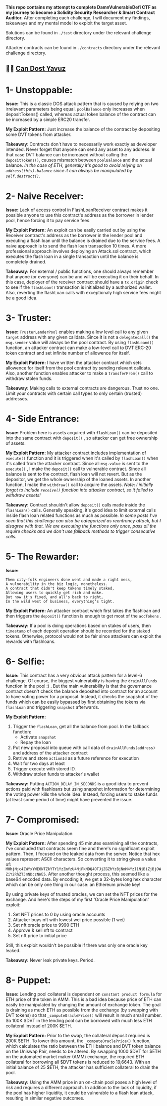 **This repo contains my attempt to complete DamnVulnerableDefi CTF as my journey to become a Solidity Security Researcher & Smart Contract Auditor.**
After completing each challenge, I will document my findings, takeaways and my mental model to exploit the target asset.

Solutions can be found in `./test` directory under the relevant challenge directory.

Attacker contracts can be found in `./contracts` directory under the relevant challenge directory.

🥷🏻 [Can Dost Yavuz](https://www.linkedin.com/in/candosty/)
---

# 1- Unstoppable:
**Issue:** This is a classic DOS attack pattern that is caused by relying on two irrelevant parameters being equal.
`poolBalance` only increases when depositTokens() called, whereas actual token balance of the contract can be increased by a simple ERC20 transfer.

**My Exploit Pattern:** Just increase the balance of the contract by depositing some DVT tokens from attacker.

**Takeaway**: Contracts don't have to necessarily work exactly as developer intended. Never forget that anyone can send any asset to any address.
In that case DVT balance can be increased without calling the `depositTokens()`, causes mismatch between `poolBalance` and the actual balance.
*In the case of ETH, generally it's good to avoid relying on `address(this).balance` since it can always be manipulated by `self.destruct()`.*


# 2- Naive Receiver:
**Issue:** Lack of access control in FlashLoanReceiver contract makes it possible anyone to use this contract's address as the borrower in lender pool, hence forcing it to pay service fees.

**My Exploit Pattern:** An exploit can be easily carried out by using the Receiver contract's address as the borrower in the lender pool and executing a flash loan until the balance is drained due to the service fees. A naive approach is to send the flash loan transaction 10 times. A more professional approach involves deploying an Attack.sol contract, which executes the flash loan in a single transaction until the balance is completely drained.

**Takeaway:** For external / public functions, one should always remember that anyone (or everyone) can be and will be executing it on their behalf. In this case, deployer of the receiver contract should have a `tx.origin` check to see if the `flashLoan()` transaction is initialized by a authorized wallet. Also, reverting the flashLoan calls with exceptionaly high service fees might be a good idea.


# 3- Truster:
**Issue:** `TrusterLenderPool` enables making a low level call to any given `target` address with any given calldata. Since it is not a `delegatecall()` the `msg.sender` value will always be the pool contract. By using `flashLoand()` function, an attacker contract can make a low-level call to DVT ERC-20 token contract and set infinite number of allowence for itself.

**My Exploit Pattern:** I have written the attacker contract which sets allowence for itself from the pool contract by sending relevant calldata. Also, another function enables attacker to make a `transferFrom()` call to withdraw stolen funds.

**Takeaway:** Making calls to external contracts are dangerous. Trust no one. Limit your contracts with certain call types to only certain (trusted) addresses.


# 4- Side Entrance:
**Issue:** Problem here is assets acquired with `flashLoan()` can be deposited into the same contract with `deposit()` , so attacker can get free ownership of assets.

**My Exploit Pattern:** My attacker contract includes implementation of `execute()` function and it is triggered when it's called by `flashLoan()` when it's called from the attacker contract. Since all `msg.value` is sent to the `execute()` , I make the `deposit()` call to vulnerable contract. Since all balance is sent to the contract, flash loan will not revert. But as the depositor, we get the whole ownership of the loaned assets. In another function, I make the `withdraw()` call to acquire the assets.
*Note: I initially forgot to include `receive()` function into attacker contract, so it failed to withdraw assets!*  

**Takeaway:** Contract shouldn't allow `deposit()` calls made inside the `flashLoan()` calls. Generally speaking, it's good idea to limit external calls inside flash loan related functions as much as possible. *In some posts I've seen that this challenge can also be categorized as reentrancy attack, but I disagree with that. We are executing the functions only once, pass all the require checks and we don't use fallback methods to trigger consecutive calls.*  


# 5- The Rewarder:
**Issue:** 
```
Them city-folk engineers done went and made a right mess,
A vulnerability in the biz logic, nonetheless.
A contract that didn't keep tokens timely staked,
Allowing users to quickly get rich and make.
But now it's fixed, and all's back to right,
In the wild west of business, everything's tight.
```

**My Exploit Pattern:**
An attacker contract which first takes the flashloan and then triggers the `deposit()` function is enough to get most of the `accTokens` .

**Takeaway:** If a pool is doing operations based on stakes of users, then `timestamp` of each deposit operation should be recorded for the staked tokens. Otherwise, protocol would not be fair since attackers can exploit the rewards with flashloans.


# 6- Selfie:
**Issue:** This contract has a very obvious attack pattern for a level-6 challenge. Of course, the biggest vulnerability is having the `drainAllFunds` function in the pool :) . But the main vulnerability is that the governance contract doesn't check the balance deposited into contract for an account to have voting power for a proposal. Instead, it checks the snapshot of the funds which can be easily bypassed by first obtaining the tokens via `flashLoan` and triggering `snapshot` afterwards.

**My Exploit Pattern:** 
1. Trigger the `flashLoan`, get all the balance from pool.
   In the fallback function:
    - Activate `snapshot`
    - Repay the loan
2. Put new proposal into queue with call data of `drainAllFunds(address)` and address of the attacker contract
3. Retrive and store `actionId` as a future reference for execution
4. Wait for two days at least
5. Trigger execute with stored ID.
6. Withdraw stolen funds to attacker's wallet

**Takeaway:** Putting `ACTION_DELAY_IN_SECONDS` is a good idea to prevent actions paid with flashloans but using snapshot information for determining the voting power kills the whole idea. Instead, forcing users to stake funds (at least some period of time) might have prevented the issue.


# 7- Compromised:
**Issue:** Oracle Price Manipulation

**My Exploit Pattern:** After spending 45 minutes examining all the contracts, I've concluded that contracts seem fine and there's no significant exploit pattern. Then, I focused on the leaked data from the server. Notice that hex values represent ASCII characters. So converting it to string gives a value of: `MHhjNjc4ZWYxYWE0NTZkYTY1YzZmYzU4NjFkNDQ4OTJjZGZhYzBjNmM4YzI1NjBiZjBjOWZiY2RhZTJmNDczNWE5`. After another thought process, this seemed like a base64 encoded data. By encoding it, we get a 32-bytes long hex character which can be only one thing in our case: an Ethereum private key!

By using private keys of trusted oracles, we can set the NFT prices for the exchange. And here's the steps of my first 'Oracle Price Manipulation' exploit:

1. Set NFT prices to 0 by using oracle accounts
2. Attacker buys nft with lowest wei price possible (1 wei)
3. Set nft oracle price to 9990 ETH
4. Approve & sell nft to contract
5. Set nft price to initial price

Still, this exploit wouldn't be possible if there was only one oracle key leaked.

**Takeaway:** Never leak private keys. Period.


# 8- Puppet:
**Issue:** Lending pool collateral is dependent on `constant product formula` for ETH price of the token in AMM.
This is a bad idea because price of ETH can easily be manipulated by changing the amount of exchange token. The goal is draining as much ETH as possible from the exchange (by swapping with DVT tokens) so that `_computeOraclePrice()` will result in much small number. So 100K $DVT in the lending pool can be borrowed with much less ETH collateral instead of 200K $ETH.

**My Exploit Pattern:** Prior to the swap, the collateral deposit required is 200K $ETH. To lower this amount, the `_computeOraclePrice()` function, which calculates the ratio between the ETH balance and DVT token balance on the Uniswap Pair, needs to be altered.
By swapping 1000 $DVT for $ETH on the automated market maker (AMM) exchange, the required ETH collateral for borrowing all $DVT tokens is reduced to 19,6643. With an initial balance of 25 $ETH, the attacker has sufficient collateral to drain the pool.

**Takeaway:** Using the AMM price in an on-chain pool poses a high level of risk and requires a different approach. In addition to the lack of liquidity, if the pool has higher liquidity, it could be vulnerable to a flash loan attack, resulting in similar negative outcomes.